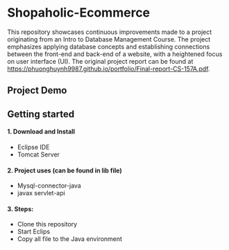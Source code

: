 # Shopaholic-Ecommerce


This repository showcases continuous improvements made to a project originating from an Intro to Database Management Course. The project emphasizes applying database concepts and establishing connections between the front-end and back-end of a website, with a heightened focus on user interface (UI).
The original project report can be found at https://phuonghuynh9987.github.io/portfolio/Final-report-CS-157A.pdf. 



## Project Demo

## Getting started

#### 1. Download and Install
  - Eclipse IDE
  - Tomcat Server
#### 2. Project uses (can be found in lib file)
  - Mysql-connector-java
  - javax servlet-api

#### 3. Steps:
  - Clone this repository
  - Start Eclips
  - Copy all file to the Java environment
